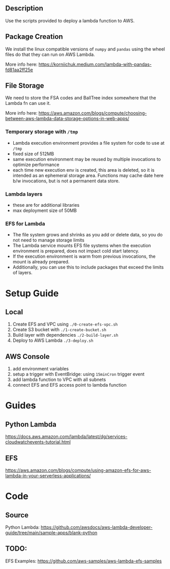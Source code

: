 ## Description

Use the scripts provided to deploy a lambda function to AWS.

## Package Creation

We install the linux compatible versions of `numpy` and `pandas` using the wheel files do that they can run on AWS Lambda.

More info here: https://korniichuk.medium.com/lambda-with-pandas-fd81aa2ff25e

## File Storage

We need to store the FSA codes and BallTree index somewhere that the Lambda fn can use it.

More info here: https://aws.amazon.com/blogs/compute/choosing-between-aws-lambda-data-storage-options-in-web-apps/

### Temporary storage with `/tmp`

- Lambda execution environment provides a file system for code to use at `/tmp`
- fixed size of 512MB
- same execution environment may be reused by multiple invocations to optimize performance
- each time new execution env is created, this area is deleted, so it is intended as an ephemeral storage area. Functions may cache date here b/w invocations, but is not a permanent data store.

### Lambda layers

- these are for additional libraries
- max deployment size of 50MB

### EFS for Lambda

- The file system grows and shrinks as you add or delete data, so you do not need to manage storage limits
- The Lambda service mounts EFS file systems when the execution environment is prepared, does not impact cold start latency.
- If the execution environment is warm from previous invocations, the mount is already prepared.
- Additionally, you can use this to include packages that exceed the limits of layers.

# Setup Guide

## Local

1. Create EFS and VPC using `./0-create-efs-vpc.sh`
2. Create S3 bucket with `./1-create-bucket.sh`
3. Build layer with dependencies `./2-build-layer.sh`
4. Deploy to AWS Lambda `./3-deploy.sh`

## AWS Console

1. add environment variables
2. setup a trigger with EventBridge: using `15minCron` trigger event
3. add lambda function to VPC with all subnets
4. connect EFS and EFS access point to lambda function

# Guides

## Python Lambda

https://docs.aws.amazon.com/lambda/latest/dg/services-cloudwatchevents-tutorial.html

## EFS

https://aws.amazon.com/blogs/compute/using-amazon-efs-for-aws-lambda-in-your-serverless-applications/

# Code

## Source

Python Lambda: https://github.com/awsdocs/aws-lambda-developer-guide/tree/main/sample-apps/blank-python

## TODO:

EFS Examples: https://github.com/aws-samples/aws-lambda-efs-samples
